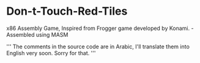 # Don-t-Touch-Red-Tiles
x86 Assembly Game, Inspired from Frogger game developed by Konami.
-Assembled using MASM

'''
The comments in the source code are in Arabic, I'll translate them into English very soon. Sorry for that. 
'''